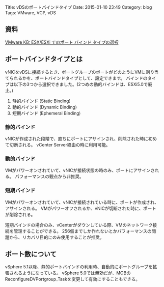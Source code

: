 Title: vDSのポートバインドタイプ
Date: 2015-01-10 23:49
Category: blog
Tags: VMware, VCP, vDS

## 資料
[VMware KB: ESX/ESXi でのポート バインド タイプの選択](http://kb.vmware.com/selfservice/search.do?cmd=displayKC&docType=kc&docTypeID=DT_KB_1_1&externalId=2086886)

## ポートバインドタイプとは
vNICをvDSに接続するとき、ポートグループのポートがどのようにVMに割り当てられるかを、ポートバインドタイプとして、設定できます。
バインドのタイプは以下の3つから選択できました。(2つめの動的バインドは、ESXi5.0で廃止。)

1. 静的バインド (Static Binding)
2. 動的バインド (Dynamic Binding)
3. 短期バインド (Ephemeral Binding)

### 静的バインド
vNICが作成された段階で、直ちにポートにアサインされ、削除された時に初めて切断される。
vCenter Server経由の時に利用可能。

### 動的バインド
VMがパワーオンされていて、vNICが接続状態の時のみ、ポートにアサインされる。
パフォーマンスの観点から非推奨。

### 短期バインド
VMがパワーオンされていて、vNICが接続されている時に、ポートが作成され、アサインされる。
VMがパワーオフされるか、vNICが切断された時に、ポートが削除される。

短期バインドの場合のみ、vCenterがダウンしている際、VMのネットワーク接続を管理することができる。
256個までしか作れないとかパフォーマンスの問題から、リカバリ目的にのみ使用することが推奨。

## ポート数について
vSphere 5.1以降、静的ポートバインドの利用時、自動的にポートグループを拡張されるようになっている。
vSphere 5.0では無効だが、MOBのReconfigureDVPortgroup\_Taskを変更して有効にすることもできる。



